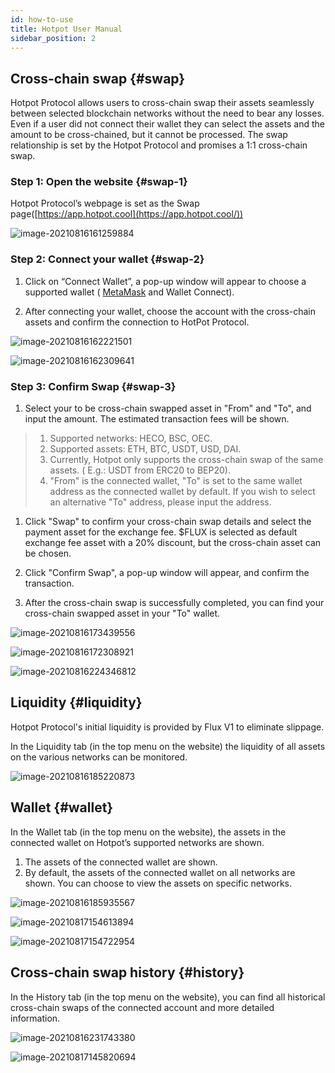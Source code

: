 ```yaml
---
id: how-to-use
title: Hotpot User Manual
sidebar_position: 2
---
```


## Cross-chain swap {#swap}

Hotpot Protocol allows users to cross-chain swap their assets seamlessly between selected blockchain networks without the need to bear any losses. Even if a user did not connect their wallet they can select the assets and the amount to be cross-chained, but it cannot be processed. The swap relationship is set by the Hotpot Protocol and promises a 1:1 cross-chain swap.

### Step 1: Open the website {#swap-1}

Hotpot Protocol’s webpage is set as the Swap page([https://app.hotpot.cool](https://app.hotpot.cool/))

![image-20210816161259884](assets/guide/image-20210816161259884.png)

### Step 2: Connect your wallet {#swap-2}

1. Click on “Connect Wallet”, a pop-up window will appear to choose a supported wallet ( [MetaMask](https://metamask.io/) and Wallet Connect).

2. After connecting your wallet, choose the account with the cross-chain assets and confirm the connection to HotPot Protocol.

![image-20210816162221501](assets/guide/image-20210816162221501-9102148.png)

![image-20210816162309641](assets/guide/image-20210816162309641-9102190.png)

### Step 3: Confirm Swap {#swap-3}

1. Select your to be cross-chain swapped asset in "From" and "To", and input the amount. The estimated transaction fees will be shown.

>   1. Supported networks: HECO, BSC, OEC.
>   2. Supported assets: ETH, BTC, USDT, USD, DAI.
>   3. Currently, Hotpot only supports the cross-chain swap of the same assets. ( E.g.: USDT from ERC20 to BEP20).
>   4. "From" is the connected wallet, "To" is set to the same wallet address as the connected wallet by default. If you wish to select an alternative "To" address, please input the address.

1. Click "Swap" to confirm your cross-chain swap details and select the payment asset for the exchange fee. $FLUX is selected as default exchange fee asset with a 20% discount, but the cross-chain asset can be chosen.

2. Click "Confirm Swap", a pop-up window will appear, and confirm the transaction.

3. After the cross-chain swap is successfully completed, you can find your cross-chain swapped asset in your "To" wallet.

![image-20210816173439556](assets/guide/image-20210816173439556-9106482.png)

![image-20210816172308921](assets/guide/image-20210816172308921-9105792.png)

![image-20210816224346812](assets/guide/image-20210816224346812-9125028-9125569.png)

## Liquidity {#liquidity}

Hotpot Protocol's initial liquidity is provided by Flux V1 to eliminate slippage.

In the Liquidity tab (in the top menu on the website) the liquidity of all assets on the various networks can be monitored.

![image-20210816185220873](assets/guide/image-20210816185220873.png)

## Wallet  {#wallet}

In the Wallet tab (in the top menu on the website), the assets in the connected wallet on Hotpot’s supported networks are shown.

1. The assets of the connected wallet are shown.
2. By default, the assets of the connected wallet on all networks are shown. You can choose to view the assets on specific networks.


![image-20210816185935567](assets/guide/image-20210816185935567-9126854.png)

![image-20210817154613894](assets/guide/image-20210817154613894-9186375.png)

![image-20210817154722954](assets/guide/image-20210817154722954-9186444.png)

## Cross-chain swap history {#history}

In the History tab (in the top menu on the website), you can find all historical cross-chain swaps of the connected account and more detailed information.

![image-20210816231743380](assets/guide/image-20210816231743380.png)

![image-20210817145820694](assets/guide/image-20210817145820694.png)